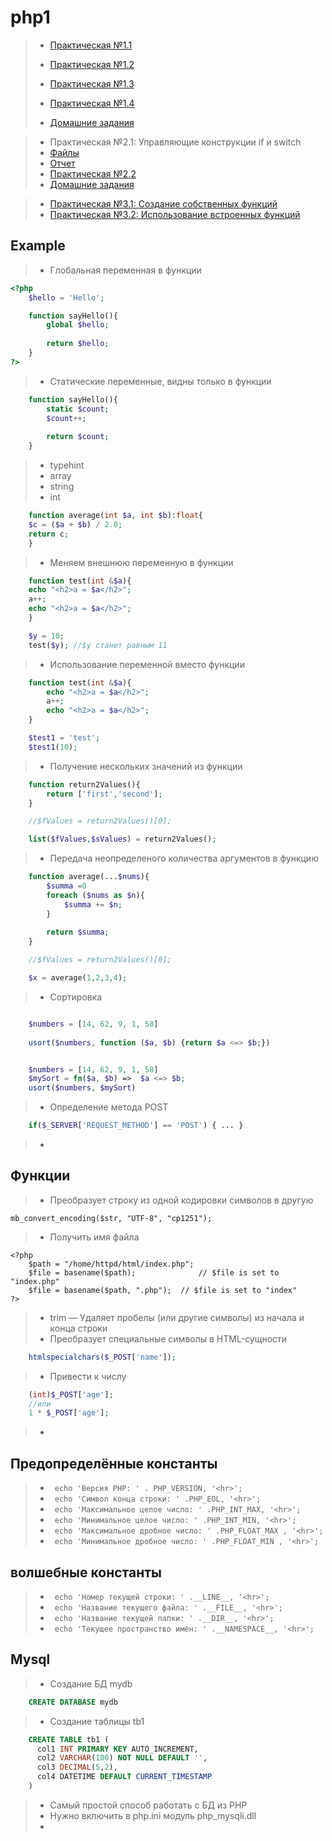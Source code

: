 # php1

>* [Практическая №1.1](https://github.com/vladimirovicp/php-course-basic/tree/lab1)
>* [Практическая №1.2](https://github.com/vladimirovicp/php-course-basic/tree/lab1.2)
>* [Практическая №1.3](https://github.com/vladimirovicp/php-course-basic/tree/lab1.3)
>* [Практическая №1.4](https://github.com/vladimirovicp/php-course-basic/tree/lab1.4)
>
> 
>* [Домашние задания](https://github.com/vladimirovicp/php-course-basic/blob/main/doc/homework1.md)

>* Практическая №2.1: Управляющие конструкции if и switch 
>  * [Файлы](https://github.com/vladimirovicp/php-course-basic/tree/lab2.1)
>  * [Отчет](https://github.com/vladimirovicp/php-course-basic/blob/lab2.1/doc/lab2.1.md) 
>* [Практическая №2.2](https://github.com/vladimirovicp/php-course-basic/tree/lab2.2)
>* [Домашние задания](https://github.com/vladimirovicp/php-course-basic/blob/main/doc/homework2.md)

>* [Практическая №3.1: Создание собственных функций](https://github.com/vladimirovicp/php-course-basic/tree/lab3.1)
>* [Практическая №3.2: Использование встроенных функций](https://github.com/vladimirovicp/php-course-basic/tree/lab3.2)


## Example
>* Глобальная переменная в функции
```php
<?php
    $hello = 'Hello';

    function sayHello(){
        global $hello;
        
        return $hello;
    }
?>
```
>* Статические переменные, видны только в функции
```php
    function sayHello(){
        static $count;
        $count++;
        
        return $count;
    }
```
>* typehint
>  * array
>  * string
>  * int
```php
    function average(int $a, int $b):float{
    $c = ($a + $b) / 2.0;
    return c;
    }
```
>* Меняем внешнюю переменную в функции
```php
    function test(int &$a){
    echo "<h2>a = $a</h2>";
    a++;
    echo "<h2>a = $a</h2>";
    }

    $y = 10;
    test($y); //$y станет равным 11
```
>* Использование переменной вместо функции
```php
    function test(int &$a){
        echo "<h2>a = $a</h2>";
        a++;
        echo "<h2>a = $a</h2>";
    }

    $test1 = 'test';
    $test1(10);
```
>* Получение нескольких значений из функции
```php
    function return2Values(){
        return ['first','second'];
    }

    //$fValues = return2Values()[0];

    list($fValues,$sValues) = return2Values();
```
>* Передача неопределеного количества аргументов в функцию
```php
    function average(...$nums){
        $summa =0
        foreach ($nums as $n){
            $summa += $n;
        }
        
        return $summa;
    }

    //$fValues = return2Values()[0];

    $x = average(1,2,3,4);
```
>* Сортировка
```php

    $numbers = [14, 62, 9, 1, 58]
    
    usort($numbers, function ($a, $b) {return $a <=> $b;})
```
```php

    $numbers = [14, 62, 9, 1, 58]
    $mySort = fn($a, $b) =>  $a <=> $b;
    usort($numbers, $mySort)
```
>* Определение метода POST
```php
    if($_SERVER['REQUEST_METHOD'] == 'POST') { ... }
```
>* 
## Функции

>* Преобразует строку из одной кодировки символов в другую
```
mb_convert_encoding($str, "UTF-8", "cp1251");
```
>* Получить имя файла
```
<?php
    $path = "/home/httpd/html/index.php";
    $file = basename($path);              // $file is set to "index.php"
    $file = basename($path, ".php");  // $file is set to "index"
?>
```
>* trim — Удаляет пробелы (или другие символы) из начала и конца строки
>* Преобразует специальные символы в HTML-сущности
```php
    htmlspecialchars($_POST['name']);
```
>* Привести к числу
```php
    (int)$_POST['age'];
    //или
    1 * $_POST['age'];
```
>* 

## Предопределённые константы
>* ``` echo 'Версия PHP: ' . PHP_VERSION, '<hr>';```
>* ``` echo 'Символ конца строки: ' .PHP_EOL, '<hr>';```
>* ``` echo 'Максимальное целое число: ' .PHP_INT_MAX, '<hr>';```
>* ``` echo 'Минимальное целое число: ' .PHP_INT_MIN, '<hr>';```
>* ``` echo 'Максимальное дробное число: ' .PHP_FLOAT_MAX , '<hr>';```
>* ``` echo 'Минимальное дробное число: ' .PHP_FLOAT_MIN , '<hr>';```

## волшебные константы
>* ``` echo 'Номер текущей строки: ' .__LINE__, '<hr>';```
>* ``` echo 'Название текущего файла: ' .__FILE__, '<hr>';```
>* ``` echo 'Название текущей папки: ' .__DIR__, '<hr>';```
>* ``` echo 'Текущее пространство имён: ' .__NAMESPACE__, '<hr>';```
>

## Mysql
>* Создание БД mydb
```sql
    CREATE DATABASE mydb
```
>*  Создание таблицы tb1
```sql
    CREATE TABLE tb1 (
      col1 INT PRIMARY KEY AUTO_INCREMENT,
      col2 VARCHAR(100) NOT NULL DEFAULT '',
      col3 DECIMAL(5,2),
      col4 DATETIME DEFAULT CURRENT_TIMESTAMP
    )
```
>* Самый простой способ работать с БД из PHP
>* Нужно включить в php.ini модуль php_mysqli.dll
>* 